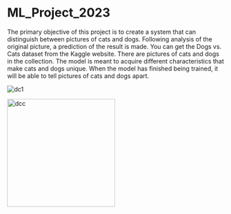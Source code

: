 # ML_Project_2023

The primary objective of this project is to create a system that can distinguish between pictures of cats and dogs. Following analysis of the original picture, a prediction of the result is made. You can get the Dogs vs. Cats dataset from the Kaggle website. There are pictures of cats and dogs in the collection. The model is meant to acquire different characteristics that make cats and dogs unique. When the model has finished being trained, it will be able to tell pictures of cats and dogs apart.

![dc1](https://user-images.githubusercontent.com/77531470/220099305-2e6218f5-41d9-4748-bc1e-2383955b492c.jpeg)

<img width="250" alt="dcc" src="https://user-images.githubusercontent.com/77531470/220099820-a0db784d-2510-4744-b2e2-8b756c8bb9aa.png">
